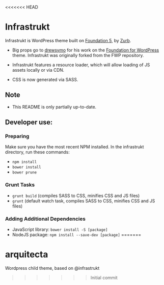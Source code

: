 <<<<<<< HEAD
# Infrastrukt

Infrastrukt is WordPress theme built on [Foundation 5](http://foundation.zurb.com/), by [Zurb](http://zurb.com/).

- Big props go to [drewsymo](http://github.com/drewsymo/) for his work on the [Foundation for WordPress](https://github.com/drewsymo/Foundation) theme. Infrastrukt was originally forked from the FWP repository.

- Infrastrukt features a resource loader, which will allow loading of JS assets locally or via CDN.

- CSS is now generated via SASS.

## Note
- This README is only partially up-to-date.

## Developer use:

### Preparing
Make sure you have the most recent NPM installed.
In the infrastrukt directory, run these commands:

- `npm install`
- `bower install`
- `bower prune`

### Grunt Tasks
- `grunt build` (compiles SASS to CSS, minifies CSS and JS files)
- `grunt` (default watch task, compiles SASS to CSS, minifies CSS and JS files)

### Adding Additional Dependencies
- JavaScript library: `bower install -S [package]`
- NodeJS package: `npm install --save-dev [package]`
=======
# arquitecta
Wordpress child theme, based on @infrastrukt
>>>>>>> Initial commit
